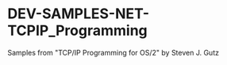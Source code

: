 DEV-SAMPLES-NET-TCPIP_Programming
=================================

Samples from "TCP/IP Programming for OS/2" by Steven J. Gutz
